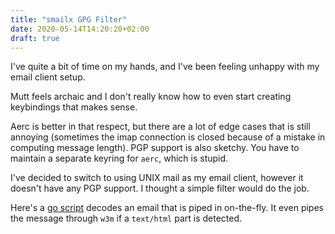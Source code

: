 ```yaml
---
title: "smailx GPG Filter"
date: 2020-05-14T14:20:20+02:00
draft: true
---
```


I've quite a bit of time on my hands, and I've been feeling unhappy with my
email client setup.

Mutt feels archaic and I don't really know how to even start creating
keybindings that makes sense.

Aerc is better in that respect, but there are a lot of edge cases that is still
annoying (sometimes the imap connection is closed because of a mistake in
computing message length). PGP support is also sketchy. You have to maintain a
separate keyring for `aerc`, which is stupid.


I've decided to switch to using UNIX mail as my email client, however it
doesn't have any PGP support. I thought a simple filter would do the job.

Here's a [go script](/src/mailx-filter.go) decodes an email that is piped in
on-the-fly. It even pipes the message through `w3m` if a `text/html` part is
detected.
